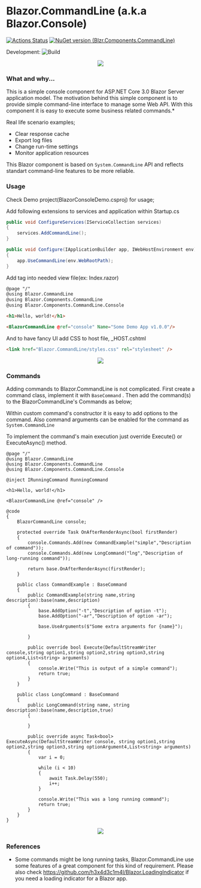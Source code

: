 # Blazor.CommandLine (a.k.a Blazor.Console)

[![Actions Status](https://github.com/ardacetinkaya/Blazor.Console/workflows/Build/badge.svg)](https://github.com/ardacetinkaya/Blazor.Console/actions)
[![NuGet version (Blzr.Components.CommandLine)](https://img.shields.io/nuget/v/Blzr.Components.CommandLine.svg)](https://www.nuget.org/packages/Blzr.Components.CommandLine/)

Development: ![Build](https://github.com/ardacetinkaya/Blazor.Console/workflows/Build/badge.svg?branch=development)
<p align="center">
    <img src="https://github.com/ardacetinkaya/Blazor.Console/blob/master/screenshots/1.png" />
</p>

### What and why... ###

This is a simple console component for ASP.NET Core 3.0 Blazor Server application model. The motivation behind this simple component is to provide simple command-line interface to manage some Web API. With this component it is easy to execute some business related commands.* 

Real life scenario examples;
- Clear response cache
- Export log files
- Change run-time settings
- Monitor application resources

This Blazor component is based on ```System.CommandLine``` API and reflects standart command-line features to be more reliable.

### Usage ###

Check Demo project(BlazorConsoleDemo.csproj) for usage;

Add following extensions to services and application within Startup.cs

```cs
public void ConfigureServices(IServiceCollection services)
{
    services.AddCommandLine();
}

public void Configure(IApplicationBuilder app, IWebHostEnvironment env)
{
    app.UseCommandLine(env.WebRootPath);
}
```

Add <BlazorCommandLine> tag into needed view file(ex: Index.razor)

```html
@page "/"
@using Blazor.CommandLine
@using Blazor.Components.CommandLine
@using Blazor.Components.CommandLine.Console

<h1>Hello, world!</h1>

<BlazorCommandLine @ref="console" Name="Some Demo App v1.0.0"/>
```

And to have fancy UI add CSS to host file, _HOST.cshtml

```html
<link href="Blazor.CommandLine/styles.css" rel="stylesheet" />
```

<p align="center">
    <img src="https://github.com/ardacetinkaya/Blazor.Console/blob/master/screenshots/2.png" />
</p>

### Commands ###

Adding commands to Blazor.CommandLine is not complicated. First create a command class, implement it with ```BaseCommand``` . Then add the command(s) to the BlazorCommandLine's Commands as below;

Within custom command's constructor it is easy to add options to the command. Also command arguments can be enabled for the command as ```System.CommandLine```

To implement the command's main execution just override Execute() or ExecuteAsync() method. 

```cshtml
@page "/"
@using Blazor.CommandLine
@using Blazor.Components.CommandLine
@using Blazor.Components.CommandLine.Console

@inject IRunningCommand RunningCommand

<h1>Hello, world!</h1>

<BlazorCommandLine @ref="console" />

@code
{
    BlazorCommandLine console;

    protected override Task OnAfterRenderAsync(bool firstRender)
    {
        console.Commands.Add(new CommandExample("simple","Description of command"));
        console.Commands.Add(new LongCommand("lng","Description of long-running command"));

        return base.OnAfterRenderAsync(firstRender);
    }

    public class CommandExample : BaseCommand
    {
        public CommandExample(string name,string description):base(name,description)
        {
            base.AddOption("-t","Description of option -t");
            base.AddOption("-ar","Description of option -ar");

            base.UseArguments($"Some extra arguments for {name}");
        
        }

        public override bool Execute(DefaultStreamWriter console,string option1,string option2,string option3,string option4,List<string> arguments)
        {
            console.Write("This is output of a simple command");
            return true;
        }
    }

    public class LongCommand : BaseCommand
    {
        public LongCommand(string name, string description):base(name,description,true)
        {
            
        }

        public override async Task<bool> ExecuteAsync(DefaultStreamWriter console, string option1,string option2,string option3,string optionArgument4,List<string> arguments)
        {
            var i = 0;

            while (i < 10)
            {
                await Task.Delay(550);
                i++;
            }
            
            console.Write("This was a long running command");
            return true;
        }
    }
}
```

<p align="center">
    <img src="https://github.com/ardacetinkaya/Blazor.Console/blob/master/screenshots/3.png" />
</p>

### References ###
- Some commands might be long running tasks, Blazor.CommandLine use some features of a great component for this kind of requirement. Please also check  https://github.com/h3x4d3c1m4l/Blazor.LoadingIndicator if you need a loading indicator for a Blazor app.

